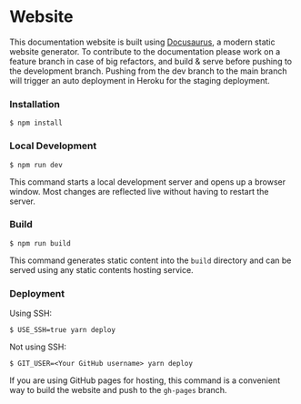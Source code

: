 # Website

This documentation website is built using [Docusaurus](https://docusaurus.io/), a modern static website generator.
To contribute to the documentation please work on a feature branch in case of big refactors, and build & serve before pushing to the development branch. 
Pushing from the dev branch to the main branch will trigger an auto deployment in Heroku for the staging deployment. 

### Installation

```
$ npm install
```

### Local Development

```
$ npm run dev
```

This command starts a local development server and opens up a browser window. Most changes are reflected live without having to restart the server.

### Build

```
$ npm run build
```

This command generates static content into the `build` directory and can be served using any static contents hosting service.

### Deployment

Using SSH:

```
$ USE_SSH=true yarn deploy
```

Not using SSH:

```
$ GIT_USER=<Your GitHub username> yarn deploy
```

If you are using GitHub pages for hosting, this command is a convenient way to build the website and push to the `gh-pages` branch.

